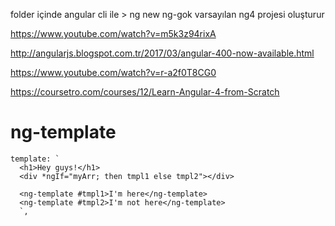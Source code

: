 folder içinde
angular cli ile >   ng new ng-gok
varsayılan ng4 projesi oluşturur


https://www.youtube.com/watch?v=m5k3z94rixA

http://angularjs.blogspot.com.tr/2017/03/angular-400-now-available.html

https://www.youtube.com/watch?v=r-a2f0T8CG0

https://coursetro.com/courses/12/Learn-Angular-4-from-Scratch



# ng-template
````
template: `
  <h1>Hey guys!</h1>
  <div *ngIf="myArr; then tmpl1 else tmpl2"></div>

  <ng-template #tmpl1>I'm here</ng-template>
  <ng-template #tmpl2>I'm not here</ng-template>
  `,
````
